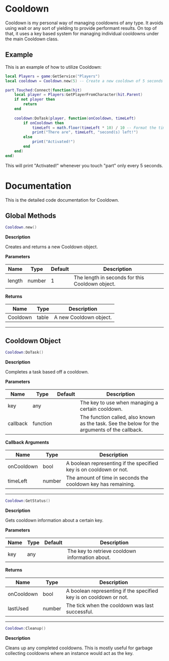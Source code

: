 # Cooldown
Cooldown is my personal way of managing cooldowns of any type. It avoids using wait or any sort of yielding to provide performant results. On top of that, it uses a key based system for managing individual cooldowns under the main Cooldown class.

## Example

This is an example of how to utilize Cooldown:
```lua
local Players = game:GetService("Players")
local cooldown = Cooldown.new(5) -- Create a new cooldown of 5 seconds

part.Touched:Connect(function(hit)
	local player = Players:GetPlayerFromCharacter(hit.Parent)
	if not player then
		return
	end
	
	cooldown:DoTask(player, function(onCooldown, timeLeft)
		if onCooldown then
			timeLeft = math.floor(timeLeft * 10) / 10 -- Format the time
			print("There are", timeLeft, "second(s) left!")
		else
			print("Activated!")
		end
	end)
end)
```
This will print "Activated!" whenever you touch "part" only every 5 seconds.

# Documentation

This is the detailed code documentation for Cooldown.

## Global Methods

```lua
Cooldown.new()
```

**Description** <div>
Creates and returns a new Cooldown object.

**Parameters**

| Name | Type | Default | Description |
| --- | --- | --- | --- |
| length | number | 1 | The length in seconds for this Cooldown object. |

**Returns**

| Name | Type | Description |
| --- | --- | --- |
| Cooldown | table | A new Cooldown object. |

---

## Cooldown Object

```lua
Cooldown:DoTask()
```

**Description** <div>
Completes a task based off a cooldown.

**Parameters**

| Name | Type | Default | Description |
| --- | --- | --- | --- |
| key | any | | The key to use when managing a certain cooldown. |
| callback | function | | The function called, also known as the task. See the below for the arguments of the callback. |

**Callback Arguments**

| Name | Type | Description |
| --- | --- | --- |
| onCooldown | bool | A boolean representing if the specified key is on cooldown or not. |
| timeLeft | number | The amount of time in seconds the cooldown key has remaining. |

---

```lua
Cooldown:GetStatus()
```

**Description** <div>
Gets cooldown information about a certain key.

**Parameters**

| Name | Type | Default | Description |
| --- | --- | --- | --- |
| key | any | | The key to retrieve cooldown information about. |

**Returns**

| Name | Type | Description |
| --- | --- | --- |
| onCooldown | bool | A boolean representing if the specified key is on cooldown or not. |
| lastUsed | number | The tick when the cooldown was last successful. |

---

```lua
Cooldown:Cleanup()
```

**Description** <div>
Cleans up any completed cooldowns. This is mostly useful for garbage collecting cooldowns where an instance would act as the key.
